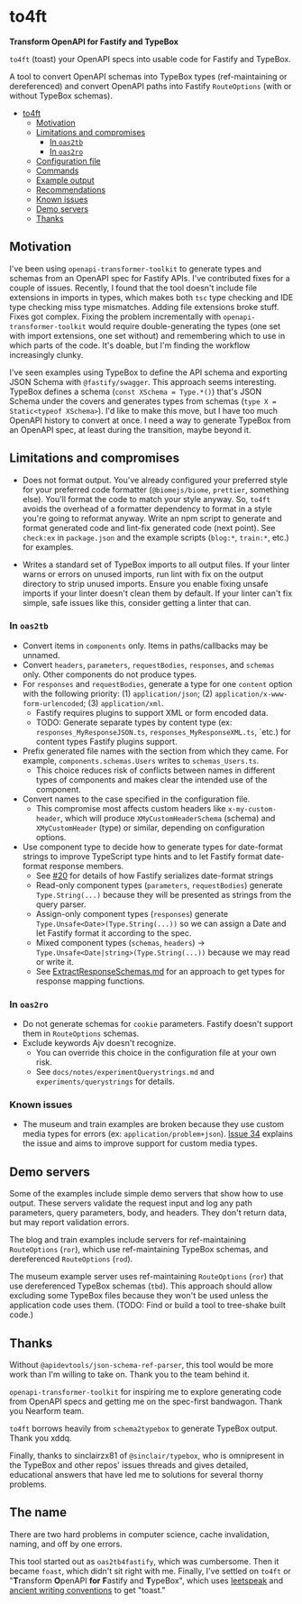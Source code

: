 # to4ft

**Transform OpenAPI for Fastify and TypeBox**

`to4ft` (toast) your OpenAPI specs into usable code for Fastify and TypeBox.

A tool to convert OpenAPI schemas into TypeBox types (ref-maintaining or dereferenced) and convert OpenAPI paths into Fastify `RouteOptions` (with or without TypeBox schemas).

- [to4ft](#to4ft)
  - [Motivation](#motivation)
  - [Limitations and compromises](#limitations-and-compromises)
    - [In `oas2tb`](#in-oas2tb)
    - [In `oas2ro`](#in-oas2ro)
  - [Configuration file](./docs/ConfigurationFile.md)
  - [Commands](./docs/Commands.md)
  - [Example output](./docs/ExampleOutput.md)
  - [Recommendations](./docs/recommendations)
  - [Known issues](#known-issues)
  - [Demo servers](#demo-servers)
  - [Thanks](#thanks)

## Motivation

I've been using `openapi-transformer-toolkit` to generate types and schemas from an OpenAPI spec for Fastify APIs. I've contributed fixes for a couple of issues. Recently, I found that the tool doesn't include file extensions in imports in types, which makes both `tsc` type checking and IDE type checking miss type mismatches. Adding file extensions broke stuff. Fixes got complex. Fixing the problem incrementally with `openapi-transformer-toolkit` would require double-generating the types (one set with import extensions, one set without) and remembering which to use in which parts of the code. It's doable, but I'm finding the workflow increasingly clunky.

I've seen examples using TypeBox to define the API schema and exporting JSON Schema with `@fastify/swagger`. This approach seems interesting. TypeBox defines a schema (`const XSchema = Type.*()`) that's JSON Schema under the covers and generates types from schemas (`type X = Static<typeof XSchema>`). I'd like to make this move, but I have too much OpenAPI history to convert at once. I need a way to generate TypeBox from an OpenAPI spec, at least during the transition, maybe beyond it.

## Limitations and compromises

- Does not format output. You've already configured your preferred style for your preferred code formatter (`@biomejs/biome`, `prettier`, something else). You'll format the code to match your style anyway. So, `to4ft` avoids the overhead of a formatter dependency to format in a style you're going to reformat anyway. Write an npm script to generate and format generated code and lint-fix generated code (next point). See `check:ex` in `package.json` and the example scripts (`blog:*`, `train:*`, etc.) for examples.

- Writes a standard set of TypeBox imports to all output files. If your linter warns or errors on unused imports, run lint with fix on the output directory to strip unused imports. Ensure you enable fixing unsafe imports if your linter doesn't clean them by default. If your linter can't fix simple, safe issues like this, consider getting a linter that can.

### In `oas2tb`

- Convert items in `components` only. Items in paths/callbacks may be unnamed.
- Convert `headers`, `parameters`, `requestBodies`, `responses`, and `schemas` only. Other components do not produce types.
- For `responses` and `requestBodies`, generate a type for one `content` option with the following priority: (1) `application/json`; (2) `application/x-www-form-urlencoded`; (3) `application/xml`.
  - Fastify requires plugins to support XML or form encoded data.
  - TODO: Generate separate types by content type (ex: `responses_MyResponseJSON.ts`, `responses_MyResponseXML.ts`, `etc.) for content types Fastify plugins support.
- Prefix generated file names with the section from which they came. For example, `components.schemas.Users` writes to `schemas_Users.ts`.
  - This choice reduces risk of conflicts between names in different types of components and makes clear the intended use of the component.
- Convert names to the case specified in the configuration file.
  - This compromise most affects custom headers like `x-my-custom-header`, which will produce `XMyCustomHeaderSchema` (schema) and `XMyCustomHeader` (type) or similar, depending on configuration options.
- Use component type to decide how to generate types for date-format strings to improve TypeScript type hints and to let Fastify format date-format response members.
  - See [#20](https://github.com/jmjf/to4ft/issues/20) for details of how Fastify serializes date-format strings
  - Read-only component types (`parameters`, `requestBodies`) generate `Type.String(...)` because they will be presented as strings from the query parser.
  - Assign-only component types (`responses`) generate `Type.Unsafe<Date>(Type.String(...))` so we can assign a Date and let Fastify format it according to the spec.
  - Mixed component types (`schemas`, `headers`) -> `Type.Unsafe<Date|string>(Type.String(...))` because we may read or write it.
  - See [ExtractResponseSchemas.md](./docs/recommendations/06-ExtractResponseSchemas.md) for an approach to get types for response mapping functions.

### In `oas2ro`

- Do not generate schemas for `cookie` parameters. Fastify doesn't support them in `RouteOptions` schemas.
- Exclude keywords Ajv doesn't recognize.
  - You can override this choice in the configuration file at your own risk.
  - See `docs/notes/experimentQuerystrings.md` and `experiments/querystrings` for details.

### Known issues

- The museum and train examples are broken because they use custom media types for errors (ex: `application/problem+json`). [Issue 34](https://github.com/jmjf/to4ft/issues/34) explains the issue and aims to improve support for custom media types.

## Demo servers

Some of the examples include simple demo servers that show how to use output. These servers validate the request input and log any path parameters, query parameters, body, and headers. They don't return data, but may report validation errors.

The blog and train examples include servers for ref-maintaining `RouteOptions` (`ror`), which use ref-maintaining TypeBox schemas, and dereferenced `RouteOptions` (`rod`).

The museum example server uses ref-maintaining `RouteOptions` (`ror`) that use dereferenced TypeBox schemas (`tbd`). This approach should allow excluding some TypeBox files because they won't be used unless the application code uses them. (TODO: Find or build a tool to tree-shake built code.)

## Thanks

Without `@apidevtools/json-schema-ref-parser`, this tool would be more work than I'm willing to take on. Thank you to the team behind it.

`openapi-transformer-toolkit` for inspiring me to explore generating code from OpenAPI specs and getting me on the spec-first bandwagon. Thank you Nearform team.

`to4ft` borrows heavily from `schema2typebox` to generate TypeBox output. Thank you xddq.

Finally, thanks to sinclairzx81 of `@sinclair/typebox`, who is omnipresent in the TypeBox and other repos' issues threads and gives detailed, educational answers that have led me to solutions for several thorny problems.

## The name

There are two hard problems in computer science, cache invalidation, naming, and off by one errors.

This tool started out as `oas2tb4fastify`, which was cumbersome. Then it became `foast`, which didn't sit right with me. Finally, I've settled on `to4ft` or "**T**ransform **O**penAPI **for** **F**astify and **T**ypeBox", which uses [leetspeak](https://interestingengineering.com/culture/leetspeak-101-what-exactly-is-it) and [ancient writing conventions](https://english.stackexchange.com/questions/37982/use-of-f-instead-of-s-in-historic-printed-english-documents) to get "toast."
